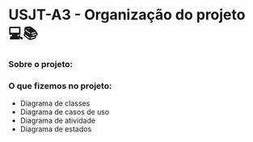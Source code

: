 # USJT-A3 - Organização do projeto 💻📚

### Sobre o projeto: 

### O que fizemos no projeto: 

* Diagrama de classes
* Diagrama de casos de uso
* Diagrama de atividade
* Diagrama de estados

